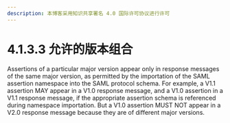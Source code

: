 ```yaml
---
description: 本博客采用知识共享署名 4.0 国际许可协议进行许可
---
```


# 4.1.3.3 允许的版本组合

Assertions of a particular major version appear only in response messages of the same major version, as
permitted by the importation of the SAML assertion namespace into the SAML protocol schema. For
example, a V1.1 assertion MAY appear in a V1.0 response message, and a V1.0 assertion in a V1.1
response message, if the appropriate assertion schema is referenced during namespace importation. But
a V1.0 assertion MUST NOT appear in a V2.0 response message because they are of different major
versions.
